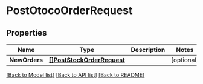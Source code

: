 # PostOtocoOrderRequest

## Properties

Name | Type | Description | Notes
------------ | ------------- | ------------- | -------------
**NewOrders** | [**[]PostStockOrderRequest**](PostStockOrderRequest.md) |  | [optional] 

[[Back to Model list]](../README.md#documentation-for-models) [[Back to API list]](../README.md#documentation-for-api-endpoints) [[Back to README]](../README.md)



